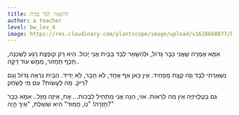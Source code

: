 ```yaml
---
title: לְהִשָּׁאֵר לְבַד בַּבַּיִת
author: a teacher
level: bw_lev_4
image: https://res.cloudinary.com/plantscope/image/upload/v1628668077/bookworm_webapp/illustrations/lewat_lbd_bbjv.jpg
---
```

אִמָּא אָמְרָה שֶׁאֲנִי כְּבָר גָּדוֹל,
וּלְהִשָּׁאֵר לְבַד בַּבַּיִת אֲנִי יָכוֹל.
הִיא רַק קוֹפֶצֶת רֶגַע לַשְּׁכֵנָה,
תֵּכֶף תַּחֲזוֹר, מַמָשׁ עוֹד דַּקָּה..

נִשְׁאַרְתִּי לְבַד וְזֶה קְצָת מַפְחִיד.
אֵין כָּאן אַף אֶחָד, לֹא חָבֵר, לֹא יָדִיד.
הַבַּיִת נִרְאֶה גָּדוֹל וְגַם רֵיק.
מַה לַּעֲשׂוֹת? עִם מִי לְשַׂחֵק?

גַּם בַּטֶּלֶוִיזְיָה אֵין מַה לִּרְאוֹת.
אוֹי, הִנֵּה אֲנִי מַתְחִיל לִבְכּוֹת...
אָח, אֵיזֶה מַזָּל.. אִמָּא כְּבָר חָזְרָה!
"נוּ, חֲמוּד" הִיא שׁוֹאֶלֶת, "אֵיךְ הָיָה?"